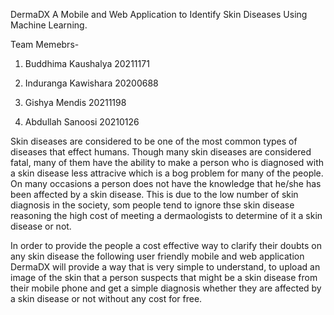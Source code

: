 DermaDX
A Mobile and Web Application to Identify Skin Diseases Using Machine Learning.

Team Memebrs-

1. Buddhima Kaushalya 20211171

2. Induranga Kawishara 20200688

3. Gishya Mendis 20211198

4. Abdullah Sanoosi 20210126

Skin diseases are considered to be one of the most common types of diseases that effect humans. Though many skin diseases are considered fatal, many of them have the ability to make a person who is diagnosed with a skin disease less attracive which is a bog problem for many of the people. On many occasions a person does not have the knowledge that he/she has been affected by a skin disease. This is due to the low number of skin diagnosis in the society, som people tend to ignore thse skin disease reasoning the high cost of meeting a dermaologists to determine of it a skin disease or not.

In order to provide the people a cost effective way to clarify their doubts on any skin disease the following user friendly mobile and web application DermaDX will provide a way that is very simple to understand, to upload an image of the skin that a person suspects that might be a skin disease from their mobile phone and get a simple diagnosis whether they are affected by a skin disease or not without any cost for free.

